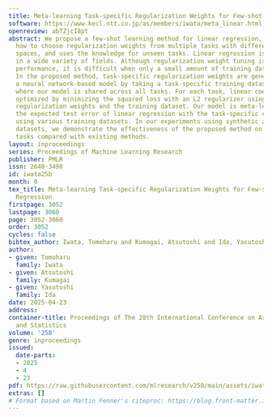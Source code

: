 ```yaml
---
title: Meta-learning Task-specific Regularization Weights for Few-shot Linear Regression
software: https://www.kecl.ntt.co.jp/as/members/iwata/meta_linear.html
openreview: abTZjcI8pt
abstract: We propose a few-shot learning method for linear regression, which learns
  how to choose regularization weights from multiple tasks with different feature
  spaces, and uses the knowledge for unseen tasks. Linear regression is ubiquitous
  in a wide variety of fields. Although regularization weight tuning is crucial to
  performance, it is difficult when only a small amount of training data are available.
  In the proposed method, task-specific regularization weights are generated using
  a neural network-based model by taking a task-specific training dataset as input,
  where our model is shared across all tasks. For each task, linear coefficients are
  optimized by minimizing the squared loss with an L2 regularizer using the generated
  regularization weights and the training dataset. Our model is meta-learned by minimizing
  the expected test error of linear regression with the task-specific coefficients
  using various training datasets. In our experiments using synthetic and real-world
  datasets, we demonstrate the effectiveness of the proposed method on few-shot regression
  tasks compared with existing methods.
layout: inproceedings
series: Proceedings of Machine Learning Research
publisher: PMLR
issn: 2640-3498
id: iwata25b
month: 0
tex_title: Meta-learning Task-specific Regularization Weights for Few-shot Linear
  Regression
firstpage: 3052
lastpage: 3060
page: 3052-3060
order: 3052
cycles: false
bibtex_author: Iwata, Tomoharu and Kumagai, Atsutoshi and Ida, Yasutoshi
author:
- given: Tomoharu
  family: Iwata
- given: Atsutoshi
  family: Kumagai
- given: Yasutoshi
  family: Ida
date: 2025-04-23
address:
container-title: Proceedings of The 28th International Conference on Artificial Intelligence
  and Statistics
volume: '258'
genre: inproceedings
issued:
  date-parts:
  - 2025
  - 4
  - 23
pdf: https://raw.githubusercontent.com/mlresearch/v258/main/assets/iwata25b/iwata25b.pdf
extras: []
# Format based on Martin Fenner's citeproc: https://blog.front-matter.io/posts/citeproc-yaml-for-bibliographies/
---
```

